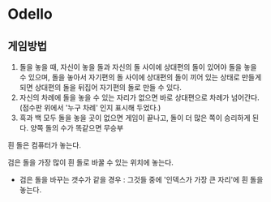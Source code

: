 # Odello

## 게임방법
1. 돌을 놓을 때, 자신이 놓을 돌과 자신의 돌 사이에 상대편의 돌이 있어야 돌을 놓을 수 있으며, 돌을 놓아서 자기편의 돌 사이에 상대편의 돌이 끼어 있는 상태로 만들게 되면 상대편의 돌을 뒤집어 자기편의 돌로 만들 수 있다. 
2. 자신의 차례에 돌을 놓을 수 있는 자리가 없으면 바로 상대편으로 차례가 넘어간다. (점수판 위에서 '누구 차례' 인지 표시해 두었다.)
3. 흑과 백 모두 돌을 놓을 곳이 없으면 게임이 끝나고, 돌이 더 많은 쪽이 승리하게 된다. 양쪽 돌의 수가 똑같으면 무승부



흰 돌은 컴퓨터가 놓는다.


검은 돌을 가장 많이 흰 돌로 바꿀 수 있는 위치에 놓는다.


* 검은 돌을 바꾸는 갯수가 같을 경우 : 그것들 중에 '인덱스가 가장 큰 자리'에 흰 돌을 놓는다. 
